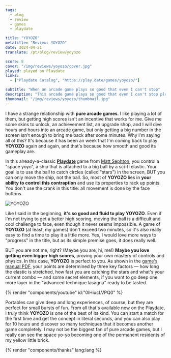 ```yaml
---
tags:
  - blog
  - review
  - games
  - playdate

title: "YOYOZO"
metatitle: "Review: YOYOZO"
date: 2024-04-21
translate: /pt/blog/review/yoyozo

score: 8
cover: "/img/reviews/yoyozo/cover.jpg"
played: played on Playdate
links:
  - ["Playdate Catalog", "https://play.date/games/yoyozo/"]

subtitle: "When an arcade game plays so good that even I can't stop"
description: "This arcade game plays so good that even I can't stop playing it: one of the greatest of the genre in the Playdate yet."
thumbnail: "/img/reviews/yoyozo/thumbnail.jpg"
---
```


I have a strange relationship with **pure arcade games**. I like playing a lot of them, but getting high scores isn't an incentive that works for me. Give me some skins to unlock, an achievement list, an upgrade shop, and I will dive hours and hours into an arcade game, but only getting a big number in the screen isn't enough to bring me back after some minutes. Why I'm saying all of this? It's because it has been an week that I'm coming back to play **YOYOZO** again and again, and that's because how smooth and good its gameplay are.

In this already-a-classic [**Playdate**](/blog/playdate-full-review) game from [Matt Sephton](https://www.gingerbeardman.com/), you control a "space yoyo", a ship that is attached to a big ball by a sci-fi elastic. Your goal is to use the ball to catch circles (called "stars") in the screen, BUT you can only move the ship, not the ball. So, most of **YOYOZO** lies in **your ability to control this contraption** and use its properties to rack up points. You don't use the crank in this title: all movement is done by the face buttons.

![YOYOZO](/img/reviews/yoyozo/yoyozo.gif)

Like I said in the beginning, **it's so good and fluid to play YOYOZO**. Even if I'm not trying to get a better high scoring, moving the ball is a difficult and cool challenge to face, even though it never seems impossible. A game of **YOYOZO** (at least, my games) don't exceed two minutes, so it's also really easy to find a time to play it a little more. Yes, I would love more ways to "progress" in the title, but as its simple premise goes, it does really well.

BUT you are not me, right? (Maybe you are, hi, me!) **Maybe you love getting even bigger high scores**, proving your own mastery of controls and physics. In this case, **YOYOZO** is perfect to you. As shown in the [game's manual PDF](https://www.gingerbeardman.com/playdate/yoyozo/yoyozo-manual.pdf), your points are determined by three key factors — how long the elastic is stretched, how fast you are catching the stars and what's your current combo — and some secret elements, if you want to go deep one more layer in the "advanced technique lasagna" ready to be tasted.

{% render "components/youtube" id:"0IHiucLVPQ0" %}

Portables can give deep and long experiences, of course, but they are perfect for small bursts of fun. From all that's available now on the Playdate, I truly think **YOYOZO** is one of the best of its kind. You can start a match for the first time and get the concept in literal seconds, and you can also play for 10 hours and discover so many techniques that it becomes another game completely. I may not be the biggest fan of pure arcade games, but I really can see the space yo-yo becoming one of the permanent residents of my yellow little brick.

{% render "components/thanks" lang:lang %}